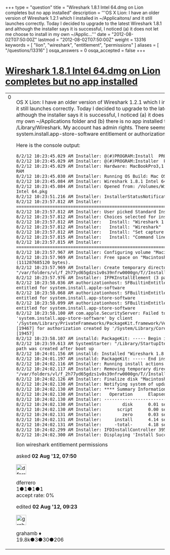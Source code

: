 +++
type = "question"
title = "Wireshark 1.8.1 Intel 64.dmg on Lion completes but no app installed"
description = '''OS X Lion: I have an older version of Wireshark 1.2.1 which I installed in ~/Applicaitons/ and it still launches correctly. Today I decided to upgrade to the latest Wireshark 1.8.1 and although the installer says it is successful, I noticed (a) it does not let me choose to install in my own ~/Applic...'''
date = "2012-08-02T07:50:00Z"
lastmod = "2012-08-02T07:50:00Z"
weight = 13316
keywords = [ "lion", "wireshark", "entitlement", "permissions" ]
aliases = [ "/questions/13316" ]
osqa_answers = 0
osqa_accepted = false
+++

<div class="headNormal">

# [Wireshark 1.8.1 Intel 64.dmg on Lion completes but no app installed](/questions/13316/wireshark-181-intel-64dmg-on-lion-completes-but-no-app-installed)

</div>

<div id="main-body">

<div id="askform">

<table id="question-table" style="width:100%;"><colgroup><col style="width: 50%" /><col style="width: 50%" /></colgroup><tbody><tr class="odd"><td style="width: 30px; vertical-align: top"><div class="vote-buttons"><span id="post-13316-upvote" class="ajax-command post-vote up" rel="nofollow" title="I like this post (click again to cancel)"> </span><div id="post-13316-score" class="post-score" title="current number of votes">0</div><span id="post-13316-downvote" class="ajax-command post-vote down" rel="nofollow" title="I dont like this post (click again to cancel)"> </span> <span id="favorite-mark" class="ajax-command favorite-mark" rel="nofollow" title="mark/unmark this question as favorite (click again to cancel)"> </span><div id="favorite-count" class="favorite-count"></div></div></td><td><div id="item-right"><div class="question-body"><p>OS X Lion: I have an older version of Wireshark 1.2.1 which I installed in ~/Applicaitons/ and it still launches correctly. Today I decided to upgrade to the latest Wireshark 1.8.1 and although the installer says it is successful, I noticed (a) it does not let me choose to install in my own ~/Applications folder and (b) there is no app installed to /Applications/Wireshark nor /Library/Wireshark. My account has admin rights. There seems to be some system.install.app-store-software entitlement or authorization problem. Any ideas?</p><p>Here is the console output:</p><pre><code>8/2/12 10:23:45.029 AM Installer: @(#)PROGRAM:Install  PROJECT:Install-690
8/2/12 10:23:45.029 AM Installer: @(#)PROGRAM:Installer  PROJECT:Installer-537
8/2/12 10:23:45.029 AM Installer: Hardware: MacBookPro3,1 @ 2.40 GHz (x 2), 6144 MB RAM
8/2/12 10:23:45.030 AM Installer: Running OS Build: Mac OS X 10.7.4 (11E53)
8/2/12 10:23:45.084 AM Installer: Wireshark 1.8.1 Intel 64  Installation Log
8/2/12 10:23:45.084 AM Installer: Opened from: /Volumes/Wireshark/Wireshark 1.8.1 Intel 64.pkg
8/2/12 10:23:51.216 AM Installer: InstallerStatusNotifications plugin loaded
8/2/12 10:23:57.812 AM Installer: ================================================================================
8/2/12 10:23:57.812 AM Installer: User picked Standard Install
8/2/12 10:23:57.812 AM Installer: Choices selected for installation:
8/2/12 10:23:57.812 AM Installer:   Install: &quot;Wireshark 1.8.1 Intel 64&quot;
8/2/12 10:23:57.812 AM Installer:   Install: &quot;Wireshark&quot;
8/2/12 10:23:57.812 AM Installer:   Install: &quot;Set capture permissions at startup&quot;
8/2/12 10:23:57.815 AM Installer:   Install: &quot;Command line utilities&quot;
8/2/12 10:23:57.815 AM Installer: ================================================================================
8/2/12 10:23:57.967 AM Installer: Configuring volume &quot;MacintoshSSD&quot;
8/2/12 10:23:57.969 AM Installer: Free space on &quot;MacintoshSSD&quot;: 111.29 GB (111287685120 bytes).
8/2/12 10:23:57.969 AM Installer: Create temporary directory &quot;/var/folders/vl/f_2h77yd65gdzs1v0s39nfrw0000gn/T//Install.19457DktKY3&quot;
8/2/12 10:23:57.976 AM Installer: IFPKInstallElement (3 packages)
8/2/12 10:23:58.036 AM authorizationhost: SFBuiltinEntitled: Installer.app is not entitled for system.install.apple-software
8/2/12 10:23:58.068 AM authorizationhost: SFBuiltinEntitled: Installer.app is not entitled for system.install.app-store-software
8/2/12 10:23:58.099 AM authorizationhost: SFBuiltinEntitled: Installer.app is not entitled for system.install.app-store-software
8/2/12 10:23:58.100 AM com.apple.SecurityServer: Failed to authorize right &#39;system.install.app-store-software&#39; by client &#39;/System/Library/PrivateFrameworks/PackageKit.framework/Versions/A/Resources/installd&#39; [19467] for authorization created by &#39;/System/Library/CoreServices/Installer.app&#39; [19457]
8/2/12 10:23:58.107 AM installd: PackageKit: ----- Begin install -----
8/2/12 10:23:59.613 AM SystemStarter: &quot;/Library/StartupItems&quot; failed sanity check: path was created after boot up
8/2/12 10:24:01.156 AM installd: Installed &quot;Wireshark 1.8.1 Intel 64&quot; ()
8/2/12 10:24:01.197 AM installd: PackageKit: ----- End install -----
8/2/12 10:24:02.116 AM Installer: Running install actions
8/2/12 10:24:02.117 AM Installer: Removing temporary directory &quot;/var/folders/vl/f_2h77yd65gdzs1v0s39nfrw0000gn/T//Install.19457DktKY3&quot;
8/2/12 10:24:02.126 AM Installer: Finalize disk &quot;MacintoshSSD&quot;
8/2/12 10:24:02.130 AM Installer: Notifying system of updated components
8/2/12 10:24:02.130 AM Installer: **** Summary Information ****
8/2/12 10:24:02.130 AM Installer:   Operation      Elapsed time
8/2/12 10:24:02.130 AM Installer: -----------------------------
8/2/12 10:24:02.130 AM Installer:        disk      0.01 seconds
8/2/12 10:24:02.130 AM Installer:      script      0.00 seconds
8/2/12 10:24:02.131 AM Installer:        zero      0.03 seconds
8/2/12 10:24:02.131 AM Installer:     install      4.14 seconds
8/2/12 10:24:02.131 AM Installer:     -total-      4.18 seconds
8/2/12 10:24:02.299 AM Installer: IFDInstallController 3950BB00 state = 5
8/2/12 10:24:02.300 AM Installer: Displaying &#39;Install Succeeded&#39; UI.</code></pre></div><div id="question-tags" class="tags-container tags"><span class="post-tag tag-link-lion" rel="tag" title="see questions tagged &#39;lion&#39;">lion</span> <span class="post-tag tag-link-wireshark" rel="tag" title="see questions tagged &#39;wireshark&#39;">wireshark</span> <span class="post-tag tag-link-entitlement" rel="tag" title="see questions tagged &#39;entitlement&#39;">entitlement</span> <span class="post-tag tag-link-permissions" rel="tag" title="see questions tagged &#39;permissions&#39;">permissions</span></div><div id="question-controls" class="post-controls"></div><div class="post-update-info-container"><div class="post-update-info post-update-info-user"><p>asked <strong>02 Aug '12, 07:50</strong></p><img src="https://secure.gravatar.com/avatar/b29d817ac6609b67ccc9790ae58d89e0?s=32&amp;d=identicon&amp;r=g" class="gravatar" width="32" height="32" alt="dferrero&#39;s gravatar image" /><p><span>dferrero</span><br />
<span class="score" title="1 reputation points">1</span><span title="1 badges"><span class="badge1">●</span><span class="badgecount">1</span></span><span title="1 badges"><span class="silver">●</span><span class="badgecount">1</span></span><span title="1 badges"><span class="bronze">●</span><span class="badgecount">1</span></span><br />
<span class="accept_rate" title="Rate of the user&#39;s accepted answers">accept rate:</span> <span title="dferrero has no accepted answers">0%</span></p></div><div class="post-update-info post-update-info-edited"><p><span> edited <strong>02 Aug '12, 09:23</strong> </span></p><img src="https://secure.gravatar.com/avatar/d2a7e24ca66604c749c7c88c1da8ff78?s=32&amp;d=identicon&amp;r=g" class="gravatar" width="32" height="32" alt="grahamb&#39;s gravatar image" /><p><span>grahamb ♦</span><br />
<span class="score" title="19834 reputation points"><span>19.8k</span></span><span title="3 badges"><span class="badge1">●</span><span class="badgecount">3</span></span><span title="30 badges"><span class="silver">●</span><span class="badgecount">30</span></span><span title="206 badges"><span class="bronze">●</span><span class="badgecount">206</span></span></p></div></div><div id="comments-container-13316" class="comments-container"></div><div id="comment-tools-13316" class="comment-tools"></div><div class="clear"></div><div id="comment-13316-form-container" class="comment-form-container"></div><div class="clear"></div></div></td></tr></tbody></table>

</div>

</div>

